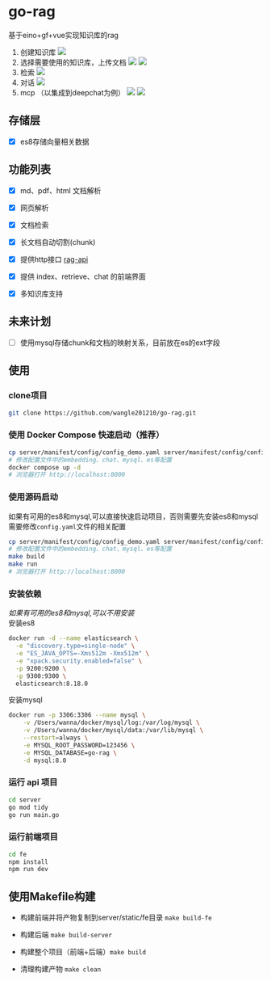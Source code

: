 # go-rag
基于eino+gf+vue实现知识库的rag
1. 创建知识库
   ![](./server/static/kb.png)
2. 选择需要使用的知识库，上传文档
   ![](./server/static/kb-select.png)
   ![](./server/static/indexer.png)
3. 检索
   ![](./server/static/retriever.png)
4. 对话
   ![](./server/static/chat.png)
5. mcp （以集成到deepchat为例）
   ![](./server/static/mcp-cfg.png)
   ![](./server/static/mcp-use.png)


## 存储层
- [x] es8存储向量相关数据

## 功能列表
- [x] md、pdf、html 文档解析
- [x] 网页解析
- [x] 文档检索
- [x] 长文档自动切割(chunk)
- [x] 提供http接口 [rag-api](./server/README.md)
- [x] 提供 index、retrieve、chat 的前端界面
- [x] 多知识库支持


## 未来计划
- [ ] 使用mysql存储chunk和文档的映射关系，目前放在es的ext字段

## 使用
### clone项目
```bash
git clone https://github.com/wangle201210/go-rag.git
```

### 使用 Docker Compose 快速启动（推荐）
```bash
cp server/manifest/config/config_demo.yaml server/manifest/config/config.yaml 
# 修改配置文件中的embedding、chat、mysql、es等配置
docker compose up -d
# 浏览器打开 http://localhost:8000
```

### 使用源码启动
如果有可用的es8和mysql,可以直接快速启动项目，否则需要先安装es8和mysql  
需要修改`config.yaml`文件的相关配置
```bash
cp server/manifest/config/config_demo.yaml server/manifest/config/config.yaml 
# 修改配置文件中的embedding、chat、mysql、es等配置
make build
make run
# 浏览器打开 http://localhost:8000
````

### 安装依赖
*如果有可用的es8和mysql,可以不用安装*  
安装es8
```bash
docker run -d --name elasticsearch \
  -e "discovery.type=single-node" \
  -e "ES_JAVA_OPTS=-Xms512m -Xmx512m" \
  -e "xpack.security.enabled=false" \
  -p 9200:9200 \
  -p 9300:9300 \
  elasticsearch:8.18.0
```
安装mysql
```bash
docker run -p 3306:3306 --name mysql \
    -v /Users/wanna/docker/mysql/log:/var/log/mysql \
    -v /Users/wanna/docker/mysql/data:/var/lib/mysql \
    --restart=always \
    -e MYSQL_ROOT_PASSWORD=123456 \
    -e MYSQL_DATABASE=go-rag \
    -d mysql:8.0
```

### 运行 api 项目

```bash
cd server
go mod tidy
go run main.go
```

### 运行前端项目

```bash
cd fe
npm install
npm run dev
```

## 使用Makefile构建

- 构建前端并将产物复制到server/static/fe目录 `make build-fe`

- 构建后端 `make build-server`

- 构建整个项目（前端+后端）`make build`

- 清理构建产物 `make clean`

